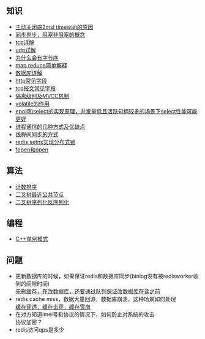 ## 知识
- [主动关闭端2msl timewait的原因](https://blog.csdn.net/u011673554/article/details/48457561)
- [同步异步，阻塞非阻塞的概念](https://blog.csdn.net/z_ryan/article/details/80873449)
- [tcp详解](https://blog.csdn.net/dog250/article/details/6612496)
- [udp详解](http://blog.csdn.net/dog250/article/details/6896949)
- [为什么会有字节序](https://www.ruanyifeng.com/blog/2016/11/byte-order.html)
- [map reduce简单解释](https://blog.csdn.net/qq_35078688/article/details/83240661)
- [数据库详解](https://www.jianshu.com/p/d9389f27ca1a)
- [http常见字段](https://blog.csdn.net/ajdfhajdkfakr/article/details/78073580)
- [tcp报文常见字段](https://blog.csdn.net/jason_zjj/article/details/54563446)
- [隔离级别及MVCC机制](https://www.jianshu.com/p/563612576e6e)
- [volatile的作用](https://blog.csdn.net/haoren001/article/details/14606125)
- [epoll和select的实现原理，并发量低且活跃句柄较多的场景下select性能可能更好](https://www.jianshu.com/p/f28cb63ce1da)
- [进程通信的几种方式及优缺点](https://cloud.tencent.com/developer/article/1496658)
- [线程间同步的方式](https://www.cnblogs.com/WindSun/p/11441234.html)
- [redis setnx实现分布式锁](https://www.jianshu.com/p/a1ebab8ce78a)
- [fopen和open](https://blog.csdn.net/oscarjulia/article/details/72638060)

## 算法
- [计数排序](https://www.runoob.com/w3cnote/counting-sort.html)
- [二叉树最近公共节点](https://blog.csdn.net/qq_28114615/article/details/85715017)
- [二叉树序列化反序列化](https://blog.csdn.net/YF_Li123/article/details/70237074)

## 编程
- [C++单例模式](https://www.cnblogs.com/sunchaothu/p/10389842.html)


## 问题
- 更新数据库的时候，如果保证redis和数据库同步(binlog没有被redisworker收到的间隙时间)<br>
  [先删缓存，在改数据库，还要通过队列保证改数据库在读之前](https://blog.csdn.net/gly1256288307/article/details/88739612)
- redis cache miss，数据大量回源，数据库崩溃，这种场景如何处理<br>
  [缓存穿透，缓存击穿，缓存雪崩](https://blog.csdn.net/kongtiao5/article/details/82771694)
- 在对方知道imei号和协议的情况下，如何防止对系统的攻击<br>
  协议加密？
- redis访问qps是多少<br>
